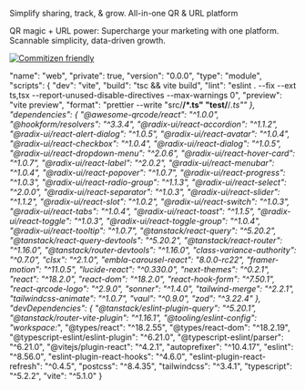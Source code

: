 Simplify sharing, track, & grow. All-in-one QR & URL platform

QR magic + URL power: Supercharge your marketing with one platform. Scannable simplicity, data-driven growth.

[![Commitizen friendly](https://img.shields.io/badge/commitizen-friendly-brightgreen.svg)](http://commitizen.github.io/cz-cli/)

"name": "web",
"private": true,
"version": "0.0.0",
"type": "module",
"scripts": {
"dev": "vite",
"build": "tsc && vite build",
"lint": "eslint . --fix --ext ts,tsx --report-unused-disable-directives --max-warnings 0",
"preview": "vite preview",
"format": "prettier --write \"src/**/\*.ts\" \"test/**/_.ts\""
},
"dependencies": {
"@awesome-qrcode/react": "^1.0.0",
"@hookform/resolvers": "^3.3.4",
"@radix-ui/react-accordion": "^1.1.2",
"@radix-ui/react-alert-dialog": "^1.0.5",
"@radix-ui/react-avatar": "^1.0.4",
"@radix-ui/react-checkbox": "^1.0.4",
"@radix-ui/react-dialog": "^1.0.5",
"@radix-ui/react-dropdown-menu": "^2.0.6",
"@radix-ui/react-hover-card": "^1.0.7",
"@radix-ui/react-label": "^2.0.2",
"@radix-ui/react-menubar": "^1.0.4",
"@radix-ui/react-popover": "^1.0.7",
"@radix-ui/react-progress": "^1.0.3",
"@radix-ui/react-radio-group": "^1.1.3",
"@radix-ui/react-select": "^2.0.0",
"@radix-ui/react-separator": "^1.0.3",
"@radix-ui/react-slider": "^1.1.2",
"@radix-ui/react-slot": "^1.0.2",
"@radix-ui/react-switch": "^1.0.3",
"@radix-ui/react-tabs": "^1.0.4",
"@radix-ui/react-toast": "^1.1.5",
"@radix-ui/react-toggle": "^1.0.3",
"@radix-ui/react-toggle-group": "^1.0.4",
"@radix-ui/react-tooltip": "^1.0.7",
"@tanstack/react-query": "^5.20.2",
"@tanstack/react-query-devtools": "^5.20.2",
"@tanstack/react-router": "^1.16.0",
"@tanstack/router-devtools": "^1.16.0",
"class-variance-authority": "^0.7.0",
"clsx": "^2.1.0",
"embla-carousel-react": "8.0.0-rc22",
"framer-motion": "^11.0.5",
"lucide-react": "^0.330.0",
"next-themes": "^0.2.1",
"react": "^18.2.0",
"react-dom": "^18.2.0",
"react-hook-form": "^7.50.1",
"react-qrcode-logo": "^2.9.0",
"sonner": "^1.4.0",
"tailwind-merge": "^2.2.1",
"tailwindcss-animate": "^1.0.7",
"vaul": "^0.9.0",
"zod": "^3.22.4"
},
"devDependencies": {
"@tanstack/eslint-plugin-query": "^5.20.1",
"@tanstack/router-vite-plugin": "^1.16.1",
"@tooling/eslint-config": "workspace:_",
"@types/react": "^18.2.55",
"@types/react-dom": "^18.2.19",
"@typescript-eslint/eslint-plugin": "^6.21.0",
"@typescript-eslint/parser": "^6.21.0",
"@vitejs/plugin-react": "^4.2.1",
"autoprefixer": "^10.4.17",
"eslint": "^8.56.0",
"eslint-plugin-react-hooks": "^4.6.0",
"eslint-plugin-react-refresh": "^0.4.5",
"postcss": "^8.4.35",
"tailwindcss": "^3.4.1",
"typescript": "^5.2.2",
"vite": "^5.1.0"
}
